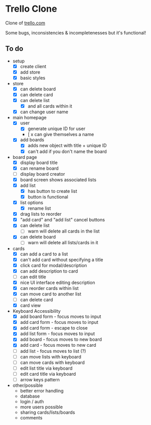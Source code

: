 # Trello Clone

Clone of [trello.com](https://trello.com/)

Some bugs, inconsistencies & incompletenesses but it's functional!

## To do

- setup
  - [x] create client
  - [x] add store
  - [x] basic styles
- store
  - [x] can delete board
  - [x] can delete card
  - [x] can delete list
    - [x] and all cards within it
  - [x] can change user name
- main homepage
  - [x] user
    - [x] generate unique ID for user
    - [ x can give themselves a name
  - [x] add boards
    - [x] adds new object with title + unique ID
    - [x] can't add if you don't name the board
- board page
  - [x] display board title
  - [x] can rename board
  - [ ] display board creator
  - [x] board screen shows associated lists
  - [x] add list
    - [x] has button to create list
    - [x] button is functional
  - [x] list options
    - [x] rename list
  - [x] drag lists to reorder
  - [x] "add card" and "add list" cancel buttons
  - [x] can delete list
    - [ ] warn will delete all cards in the list
  - [x] can delete board
    - [ ] warn will delete all lists/cards in it
- cards
  - [x] can add a card to a list
  - [x] can't add card without specifying a title
  - [x] click card for modal/description
  - [x] can add description to card
  - [ ] can edit title
  - [x] nice UI interface editing description
  - [x] can reorder cards within list
  - [x] can move card to another list
  - [ ] can delete card
  - [x] card view
- Keyboard Accessibility
  - [x] add board form - focus moves to input
  - [x] add card form - focus moves to input
  - [x] add card form - escape to close
  - [x] add list form - focus moves to input
  - [x] add board - focus moves to new board
  - [x] add card - focus moves to new card
  - [ ] add list - focus moves to list (?)
  - [ ] can move lists with keyboard
  - [ ] can move cards with keyboard
  - [ ] edit list title via keyboard
  - [ ] edit card title via keyboard
  - [ ] arrow keys pattern
- other/possible
  - better error handling
  - database
  - login / auth
  - more users possible
  - sharing cards/lists/boards
  - comments
